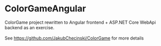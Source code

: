 # ColorGameAngular
ColorGame project rewritten to Angular frontend + ASP.NET Core WebApi backend as an exercise.</br>
</br>
See https://github.com/JakubChecinski/ColorGame for more details
